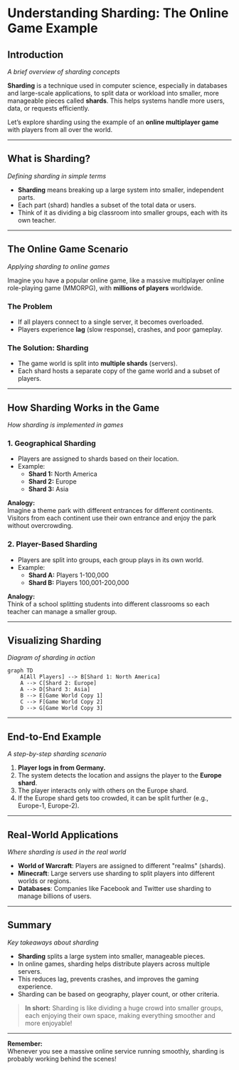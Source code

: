 # Understanding Sharding: The Online Game Example  
   
## Introduction  
*A brief overview of sharding concepts*
   
**Sharding** is a technique used in computer science, especially in databases and large-scale applications, to split data or workload into smaller, more manageable pieces called **shards**. This helps systems handle more users, data, or requests efficiently.  
   
Let’s explore sharding using the example of an **online multiplayer game** with players from all over the world.  
   
---  
   
## What is Sharding?  
*Defining sharding in simple terms*
   
- **Sharding** means breaking up a large system into smaller, independent parts.  
- Each part (shard) handles a subset of the total data or users.  
- Think of it as dividing a big classroom into smaller groups, each with its own teacher.  
   
---  
   
## The Online Game Scenario  
*Applying sharding to online games*
   
Imagine you have a popular online game, like a massive multiplayer online role-playing game (MMORPG), with **millions of players** worldwide.  
   
### The Problem  
   
- If all players connect to a single server, it becomes overloaded.  
- Players experience **lag** (slow response), crashes, and poor gameplay.  
   
### The Solution: Sharding  
   
- The game world is split into **multiple shards** (servers).  
- Each shard hosts a separate copy of the game world and a subset of players.  
   
---  
   
## How Sharding Works in the Game  
*How sharding is implemented in games*
   
### 1. **Geographical Sharding**  
   
- Players are assigned to shards based on their location.  
- Example:    
  - **Shard 1:** North America    
  - **Shard 2:** Europe    
  - **Shard 3:** Asia  
   
**Analogy:**    
Imagine a theme park with different entrances for different continents. Visitors from each continent use their own entrance and enjoy the park without overcrowding.  
   
### 2. **Player-Based Sharding**  
   
- Players are split into groups, each group plays in its own world.  
- Example:    
  - **Shard A:** Players 1-100,000    
  - **Shard B:** Players 100,001-200,000  
   
**Analogy:**    
Think of a school splitting students into different classrooms so each teacher can manage a smaller group.  
   
---  
   
## Visualizing Sharding  
*Diagram of sharding in action*
   
```mermaid  
graph TD  
    A[All Players] --> B[Shard 1: North America]  
    A --> C[Shard 2: Europe]  
    A --> D[Shard 3: Asia]  
    B --> E[Game World Copy 1]  
    C --> F[Game World Copy 2]  
    D --> G[Game World Copy 3]  
```  
   
---  
   
## End-to-End Example  
*A step-by-step sharding scenario*
   
1. **Player logs in from Germany.**  
2. The system detects the location and assigns the player to the **Europe shard**.  
3. The player interacts only with others on the Europe shard.  
4. If the Europe shard gets too crowded, it can be split further (e.g., Europe-1, Europe-2).  
   
---  
   
## Real-World Applications  
*Where sharding is used in the real world*
   
- **World of Warcraft**: Players are assigned to different "realms" (shards).  
- **Minecraft**: Large servers use sharding to split players into different worlds or regions.  
- **Databases**: Companies like Facebook and Twitter use sharding to manage billions of users.  
   
---  
   
## Summary  
*Key takeaways about sharding*
   
- **Sharding** splits a large system into smaller, manageable pieces.  
- In online games, sharding helps distribute players across multiple servers.  
- This reduces lag, prevents crashes, and improves the gaming experience.  
- Sharding can be based on geography, player count, or other criteria.  
   
> **In short:** Sharding is like dividing a huge crowd into smaller groups, each enjoying their own space, making everything smoother and more enjoyable!  
   
---  
   
**Remember:**    
Whenever you see a massive online service running smoothly, sharding is probably working behind the scenes!
